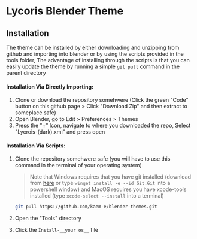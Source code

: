 # Lycoris Blender Theme

## Installation

The theme can be installed by either downloading and unzipping from github and importing into blender or by using the scripts provided in the tools folder, The advantage of installing through the scripts is that you can easily update the theme by running a simple `git pull` command in the parent directory

#### Installation Via Directly Importing:

1. Clone or download the repository somehwere (Click the green "Code" button on this github page > Click "Download Zip" and then extract to someplace safe)
2. Open Blender, go to Edit > Preferences > Themes
3. Press the "+" Icon, navigate to where you downloaded the repo, Select "Lycrois-(dark).xml" and press open

#### Installation Via Scripts:

1. Clone the repository somehwere safe (you will have to use this command in the terminal of your operating system)

   > Note that Windows requires that you have git installed (download from [here](https://gitforwindows.org/) or type `winget install -e --id Git.Git` into a powershell window) and MacOS requires you have xcode-tools installed (type `xcode-select --install` into a terminal)

   ```sh
   git pull https://github.com/kaem-e/blender-themes.git
   ```

2. Open the "Tools" directory

3. Click the `Install-__your os__` file

